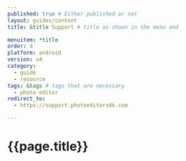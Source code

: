 ```yaml
---
published: true # Either published or not 
layout: guides/content
title: &title Support # title as shown in the menu and 

menuitem: *title
order: 4
platform: android
version: v4
category: 
  - guide
  - resource
tags: &tags # tags that are necessary
  - photo editor 
redirect_to: 
  - https://support.photoeditorsdk.com

---
```


# {{page.title}}
